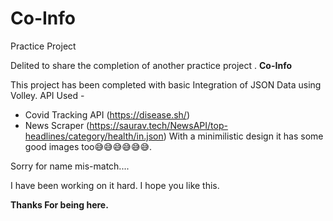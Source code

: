 # Co-Info
Practice Project

Delited to share the completion of another practice project . **Co-Info**

This project has been completed with basic Integration of JSON Data using Volley.
API Used - 
  * Covid Tracking API (https://disease.sh/)
  * News Scraper (https://saurav.tech/NewsAPI/top-headlines/category/health/in.json)
With a minimilistic design it has some good images too😅😅😅😅😅😅.

Sorry for name mis-match....

I have been working on it hard.
I hope you like this.

**Thanks For being here.**

